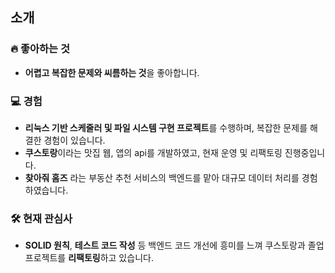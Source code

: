 ## 소개

### 🔥 좋아하는 것
- **어렵고 복잡한 문제와 씨름하는 것**을 좋아합니다.

### 💻 경험
- **리눅스 기반 스케줄러 및 파일 시스템 구현 프로젝트**를 수행하며, 복잡한 문제를 해결한 경험이 있습니다.
- **쿠스토랑**이라는 맛집 웹, 앱의 api를 개발하였고, 현재 운영 및 리팩토링 진행중입니다.
- **찾아줘 홈즈** 라는 부동산 추천 서비스의 백엔드를 맡아 대규모 데이터 처리를 경험하였습니다.

### 🛠️ 현재 관심사
- **SOLID 원칙**, **테스트 코드 작성** 등 백엔드 코드 개선에 흥미를 느껴 쿠스토랑과 졸업 프로젝트를 **리팩토링**하고 있습니다.
